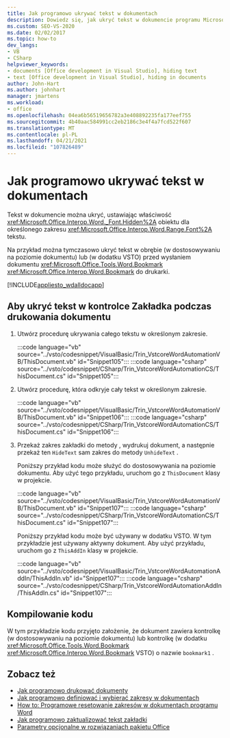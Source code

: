 ```yaml
---
title: Jak programowo ukrywać tekst w dokumentach
description: Dowiedz się, jak ukryć tekst w dokumencie programu Microsoft Word, ustawiając właściwość Hidden czcionki dla określonego zakresu tekstu.
ms.custom: SEO-VS-2020
ms.date: 02/02/2017
ms.topic: how-to
dev_langs:
- VB
- CSharp
helpviewer_keywords:
- documents [Office development in Visual Studio], hiding text
- text [Office development in Visual Studio], hiding in documents
author: John-Hart
ms.author: johnhart
manager: jmartens
ms.workload:
- office
ms.openlocfilehash: 04ea6b56519656782a3e408892235fa177eef755
ms.sourcegitcommit: 4b40aac584991cc2eb2186c3e4f4a7fcd522f607
ms.translationtype: MT
ms.contentlocale: pl-PL
ms.lasthandoff: 04/21/2021
ms.locfileid: "107826489"
---
```

# <a name="how-to-programmatically-hide-text-in-documents"></a>Jak programowo ukrywać tekst w dokumentach
  Tekst w dokumencie można ukryć, ustawiając właściwość <xref:Microsoft.Office.Interop.Word._Font.Hidden%2A> obiektu dla określonego zakresu <xref:Microsoft.Office.Interop.Word.Range.Font%2A> tekstu.

 Na przykład można tymczasowo ukryć tekst w obrębie (w dostosowywaniu na poziomie dokumentu) lub (w dodatku VSTO) przed wysłaniem dokumentu <xref:Microsoft.Office.Tools.Word.Bookmark> <xref:Microsoft.Office.Interop.Word.Bookmark> do drukarki.

 [!INCLUDE[appliesto_wdalldocapp](../vsto/includes/appliesto-wdalldocapp-md.md)]

## <a name="to-hide-text-in-a-bookmark-control-while-printing-the-document"></a>Aby ukryć tekst w kontrolce Zakładka podczas drukowania dokumentu

1. Utwórz procedurę ukrywania całego tekstu w określonym zakresie.

     :::code language="vb" source="../vsto/codesnippet/VisualBasic/Trin_VstcoreWordAutomationVB/ThisDocument.vb" id="Snippet105":::
     :::code language="csharp" source="../vsto/codesnippet/CSharp/Trin_VstcoreWordAutomationCS/ThisDocument.cs" id="Snippet105":::

2. Utwórz procedurę, która odkryje cały tekst w określonym zakresie.

     :::code language="vb" source="../vsto/codesnippet/VisualBasic/Trin_VstcoreWordAutomationVB/ThisDocument.vb" id="Snippet106":::
     :::code language="csharp" source="../vsto/codesnippet/CSharp/Trin_VstcoreWordAutomationCS/ThisDocument.cs" id="Snippet106":::

3. Przekaż zakres zakładki do metody , wydrukuj dokument, a następnie przekaż ten `HideText` sam zakres do metody `UnhideText` .

     Poniższy przykład kodu może służyć do dostosowywania na poziomie dokumentu. Aby użyć tego przykładu, uruchom go z `ThisDocument` klasy w projekcie.

     :::code language="vb" source="../vsto/codesnippet/VisualBasic/Trin_VstcoreWordAutomationVB/ThisDocument.vb" id="Snippet107":::
     :::code language="csharp" source="../vsto/codesnippet/CSharp/Trin_VstcoreWordAutomationCS/ThisDocument.cs" id="Snippet107":::

     Poniższy przykład kodu może być używany w dodatku VSTO. W tym przykładzie jest używany aktywny dokument. Aby użyć przykładu, uruchom go z `ThisAddIn` klasy w projekcie.

     :::code language="vb" source="../vsto/codesnippet/VisualBasic/Trin_VstcoreWordAutomationAddIn/ThisAddIn.vb" id="Snippet107":::
     :::code language="csharp" source="../vsto/codesnippet/CSharp/Trin_VstcoreWordAutomationAddIn/ThisAddIn.cs" id="Snippet107":::

## <a name="compile-the-code"></a>Kompilowanie kodu
 W tym przykładzie kodu przyjęto założenie, że dokument zawiera kontrolkę (w dostosowywaniu na poziomie dokumentu) lub kontrolkę (w dodatku <xref:Microsoft.Office.Tools.Word.Bookmark> <xref:Microsoft.Office.Interop.Word.Bookmark> VSTO) o nazwie `bookmark1` .

## <a name="see-also"></a>Zobacz też
- [Jak programowo drukować dokumenty](../vsto/how-to-programmatically-print-documents.md)
- [Jak programowo definiować i wybierać zakresy w dokumentach](../vsto/how-to-programmatically-define-and-select-ranges-in-documents.md)
- [How to: Programowe resetowanie zakresów w dokumentach programu Word](../vsto/how-to-programmatically-reset-ranges-in-word-documents.md)
- [Jak programowo zaktualizować tekst zakładki](../vsto/how-to-programmatically-update-bookmark-text.md)
- [Parametry opcjonalne w rozwiązaniach pakietu Office](../vsto/optional-parameters-in-office-solutions.md)
